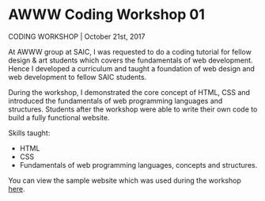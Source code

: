 # AWWW Coding Workshop 01

CODING WORKSHOP | October 21st, 2017  

At AWWW group at SAIC, I was requested to do a coding tutorial for fellow design & art students which covers the fundamentals of web development. Hence I developed a curriculum and taught a foundation of web design and web development to fellow SAIC students.

During the workshop, I demonstrated the core concept of HTML, CSS and introduced the fundamentals of web programming languages and structures. Students after the workshop were able to write their own code to build a fully functional website.

Skills taught:
* HTML
* CSS
* Fundamentals of web programming languages, concepts and structures.

You can view the sample website which was used during the workshop [here](https://withoutwax.github.io/AWWW-coding-workshop-01/).
